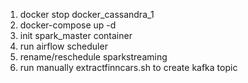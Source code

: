 1. docker stop docker_cassandra_1
1. docker-compose up -d
1. init spark_master container
1. run airflow scheduler
1. rename/reschedule sparkstreaming
1. run manually extractfinncars.sh to create kafka topic